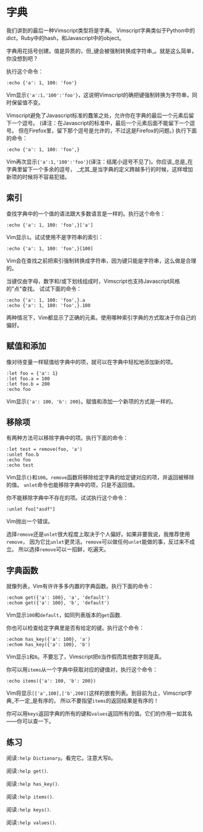 # 字典

我们讲到的最后一种Vimscript类型将是字典。
Vimscript字典类似于Python中的dict，Ruby中的hash，和Javascript中的object。

字典用花括号创建。值是异质的，但_键会被强制转换成字符串_。就是这么简单，你没想到吧？

执行这个命令：

    
    
    :echo {'a': 1, 100: 'foo'}

Vim显示`{'a':1,'100':'foo'}`，这说明Vimscript的确把键强制转换为字符串，同时保留值不变。

Vimscript避免了Javascript标准的蠢笨之处，允许你在字典的最后一个元素后留下一个逗号。
(译注：在Javascript的标准中，最后一个元素后面不能留下一个逗号。 但在Firefox里，留下那个逗号是允许的，不过这是Firefox的问题。)
执行下面的命令：

    
    
    :echo {'a': 1, 100: 'foo',}

Vim再次显示`{'a':1,'100':'foo'}`(译注：结尾小逗号不见了)。你应该_总是_在字典里留下一个多余的逗号，
_尤其_是当字典的定义跨越多行的时候，这样增加新项的时候将不容易犯错。

## 索引

查找字典中的一个值的语法跟大多数语言是一样的。执行这个命令：

    
    
    :echo {'a': 1, 100: 'foo',}['a']

Vim显示`1`。试试使用不是字符串的索引：

    
    
    :echo {'a': 1, 100: 'foo',}[100]

Vim会在查找之前把索引强制转换成字符串，因为键只能是字符串，这么做是合理的。

当键仅由字母，数字和/或下划线组成时，Vimscript也支持Javascript风格的"点"查找。 试试下面的命令：

    
    
    :echo {'a': 1, 100: 'foo',}.a
    :echo {'a': 1, 100: 'foo',}.100

两种情况下，Vim都显示了正确的元素。使用哪种索引字典的方式取决于你自己的偏好。

## 赋值和添加

像对待变量一样赋值给字典中的项，就可以在字典中轻松地添加新的项。

    
    
    :let foo = {'a': 1}
    :let foo.a = 100
    :let foo.b = 200
    :echo foo

Vim显示`{'a': 100, 'b': 200}`。赋值和添加一个新项的方式是一样的。

## 移除项

有两种方法可以移除字典中的项。执行下面的命令：

    
    
    :let test = remove(foo, 'a')
    :unlet foo.b
    :echo foo
    :echo test

Vim显示`{}`和`100`。`remove`函数将移除给定字典的给定键对应的项，并返回被移除的值。 `unlet`命令也能移除字典中的项，只是不返回值。

你不能移除字典中不存在的项。试试执行这个命令：

    
    
    :unlet foo["asdf"]

Vim抛出一个错误。

选择`remove`还是`unlet`很大程度上取决于个人偏好。如果非要我说，我推荐使用`remove`，
因为它比`unlet`更灵活。`remove`可以做任何`unlet`能做的事，反过来不成立。 所以选择`remove`可以一招鲜，吃遍天。

## 字典函数

就像列表，Vim有许许多多内置的字典函数。执行下面的命令：

    
    
    :echom get({'a': 100}, 'a', 'default')
    :echom get({'a': 100}, 'b', 'default')

Vim显示`100`和`default`，如同列表版本的`get`函数.

你也可以检查给定字典里是否有给定的键。执行这个命令：

    
    
    :echom has_key({'a': 100}, 'a')
    :echom has_key({'a': 100}, 'b')

Vim显示`1`和`0`。不要忘了，Vimscript把`0`当作假而其他数字则是真。

你可以用`items`从一个字典中获取对应的键值对，执行这个命令：

    
    
    :echo items({'a': 100, 'b': 200})

Vim将显示`[['a',100],['b',200]]`这样的嵌套列表。到目前为止，Vimscript字典_不一定_是有序的，
所以不要指望`items`的返回结果是有序的！

你可以用`keys`返回字典的所有的键和`values`返回所有的值。它们的作用一如其名——你可以查一下。

## 练习

阅读`:help Dictionary`。看完它。注意大写`D`。

阅读`:help get()`.

阅读`:help has_key()`.

阅读`:help items()`.

阅读`:help keys()`.

阅读`:help values()`.

